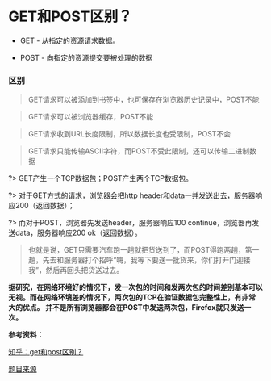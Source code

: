 # GET和POST区别？

- GET - 从指定的资源请求数据。

- POST - 向指定的资源提交要被处理的数据

### 区别

> GET请求可以被添加到书签中，也可保存在浏览器历史记录中，POST不能

> GET请求可以被浏览器缓存，POST不能

> GET请求收到URL长度限制，所以数据长度也受限制，POST不会

> GET请求只能传输ASCII字符，而POST不受此限制，还可以传输二进制数据


?> GET产生一个TCP数据包；POST产生两个TCP数据包。

?> 对于GET方式的请求，浏览器会把http header和data一并发送出去，服务器响应200（返回数据）；

?> 而对于POST，浏览器先发送header，服务器响应100 continue，浏览器再发送data，服务器响应200 ok（返回数据）。

> 也就是说，GET只需要汽车跑一趟就把货送到了，而POST得跑两趟，第一趟，先去和服务器打个招呼“嗨，我等下要送一批货来，你们打开门迎接我”，然后再回头把货送过去。


**据研究，在网络环境好的情况下，发一次包的时间和发两次包的时间差别基本可以无视。而在网络环境差的情况下，两次包的TCP在验证数据包完整性上，有非常大的优点。
并不是所有浏览器都会在POST中发送两次包，Firefox就只发送一次。**

**参考资料：**

[知乎：get和post区别？](https://www.zhihu.com/question/28586791)

[题目来源](https://zhuanlan.zhihu.com/p/32565654)